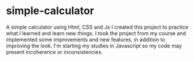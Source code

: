 # simple-calculator
A simple calculator using Html, CSS and Js
I created this project to practice what I learned and learn new things. 
I took the project from my course and implemented some improvements and new features, in addition to improving the look. 
I'm starting my studies in Javascript so my code may present incoherence or inconsistencies.


